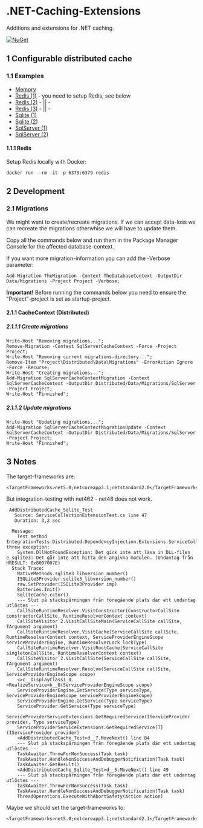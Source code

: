# .NET-Caching-Extensions

Additions and extensions for .NET caching.

[![NuGet](https://img.shields.io/nuget/v/RegionOrebroLan.Caching.svg?label=NuGet)](https://www.nuget.org/packages/RegionOrebroLan.Caching)

## 1 Configurable distributed cache

### 1.1 Examples

- [Memory](/Source/Sample/Application/appsettings.Memory.json)
- [Redis (1)](/Source/Sample/Application/appsettings.Redis-1.json) - you need to setup Redis, see below
- [Redis (2)](/Source/Sample/Application/appsettings.Redis-2.json) - || -
- [Redis (3)](/Source/Sample/Application/appsettings.Redis-3.json) - || -
- [Sqlite (1)](/Source/Sample/Application/appsettings.Sqlite-1.json)
- [Sqlite (2)](/Source/Sample/Application/appsettings.Sqlite-2.json)
- [SqlServer (1)](/Source/Sample/Application/appsettings.SqlServer-1.json)
- [SqlServer (2)](/Source/Sample/Application/appsettings.SqlServer-2.json)

#### 1.1.1 Redis

Setup Redis locally with Docker:

	docker run --rm -it -p 6379:6379 redis

## 2 Development

### 2.1 Migrations

We might want to create/recreate migrations. If we can accept data-loss we can recreate the migrations otherwhise we will have to update them.

Copy all the commands below and run them in the Package Manager Console for the affected database-context.

If you want more migration-information you can add the -Verbose parameter:

	Add-Migration TheMigration -Context TheDatabaseContext -OutputDir Data/Migrations -Project Project -Verbose;

**Important!** Before running the commands below you need to ensure the "Project"-project is set as startup-project. 

#### 2.1.1 CacheContext (Distributed)

##### 2.1.1.1 Create migrations

	Write-Host "Removing migrations...";
	Remove-Migration -Context SqlServerCacheContext -Force -Project Project;
	Write-Host "Removing current migrations-directory...";
	Remove-Item "Project\Distributed\Data\Migrations" -ErrorAction Ignore -Force -Recurse;
	Write-Host "Creating migrations...";
	Add-Migration SqlServerCacheContextMigration -Context SqlServerCacheContext -OutputDir Distributed/Data/Migrations/SqlServer -Project Project;
	Write-Host "Finnished";

##### 2.1.1.2 Update migrations

	Write-Host "Updating migrations...";
	Add-Migration SqlServerCacheContextMigrationUpdate -Context SqlServerCacheContext -OutputDir Distributed/Data/Migrations/SqlServer -Project Project;
	Write-Host "Finnished";

## 3 Notes

The target-frameworks are:

	<TargetFrameworks>net5.0;netcoreapp3.1;netstandard2.0</TargetFrameworks>

But integration-testing with net462 - net48 does not work.

	 AddDistributedCache_Sqlite_Test
	   Source: ServiceCollectionExtensionTest.cs line 47
	   Duration: 3,2 sec

	  Message: 
		Test method IntegrationTests.Distributed.DependencyInjection.Extensions.ServiceCollectionExtensionTest.AddDistributedCache_Sqlite_Test threw exception: 
		System.DllNotFoundException: Det gick inte att läsa in DLL-filen e_sqlite3: Det går inte att hitta den angivna modulen. (Undantag från HRESULT: 0x8007007E)
	  Stack Trace: 
		NativeMethods.sqlite3_libversion_number()
		ISQLite3Provider.sqlite3_libversion_number()
		raw.SetProvider(ISQLite3Provider imp)
		Batteries.Init()
		SqliteCache.cctor()
		--- Slut på stackspårningen från föregående plats där ett undantag utlöstes ---
		CallSiteRuntimeResolver.VisitConstructor(ConstructorCallSite constructorCallSite, RuntimeResolverContext context)
		CallSiteVisitor`2.VisitCallSiteMain(ServiceCallSite callSite, TArgument argument)
		CallSiteRuntimeResolver.VisitCache(ServiceCallSite callSite, RuntimeResolverContext context, ServiceProviderEngineScope serviceProviderEngine, RuntimeResolverLock lockType)
		CallSiteRuntimeResolver.VisitRootCache(ServiceCallSite singletonCallSite, RuntimeResolverContext context)
		CallSiteVisitor`2.VisitCallSite(ServiceCallSite callSite, TArgument argument)
		CallSiteRuntimeResolver.Resolve(ServiceCallSite callSite, ServiceProviderEngineScope scope)
		<>c__DisplayClass1_0.<RealizeService>b__0(ServiceProviderEngineScope scope)
		ServiceProviderEngine.GetService(Type serviceType, ServiceProviderEngineScope serviceProviderEngineScope)
		ServiceProviderEngine.GetService(Type serviceType)
		ServiceProvider.GetService(Type serviceType)
		ServiceProviderServiceExtensions.GetRequiredService(IServiceProvider provider, Type serviceType)
		ServiceProviderServiceExtensions.GetRequiredService[T](IServiceProvider provider)
		<AddDistributedCache_Test>d__7.MoveNext() line 84
		--- Slut på stackspårningen från föregående plats där ett undantag utlöstes ---
		TaskAwaiter.ThrowForNonSuccess(Task task)
		TaskAwaiter.HandleNonSuccessAndDebuggerNotification(Task task)
		TaskAwaiter.GetResult()
		<AddDistributedCache_Sqlite_Test>d__5.MoveNext() line 49
		--- Slut på stackspårningen från föregående plats där ett undantag utlöstes ---
		TaskAwaiter.ThrowForNonSuccess(Task task)
		TaskAwaiter.HandleNonSuccessAndDebuggerNotification(Task task)
		ThreadOperations.ExecuteWithAbortSafety(Action action)

Maybe we should set the target-frameworks to:

	<TargetFrameworks>net5.0;netcoreapp3.1;netstandard2.1</TargetFrameworks>